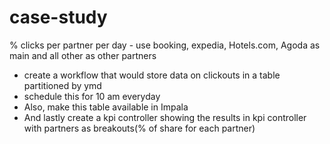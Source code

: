 # case-study

% clicks per partner per day - use booking, expedia, Hotels.com, Agoda as main and all other as other partners
- create a workflow that would store data on clickouts in a table partitioned by ymd
- schedule this for 10 am everyday
- Also, make this table available in Impala
- And lastly create a kpi controller showing the results in kpi controller with partners as breakouts(% of share for each partner)
